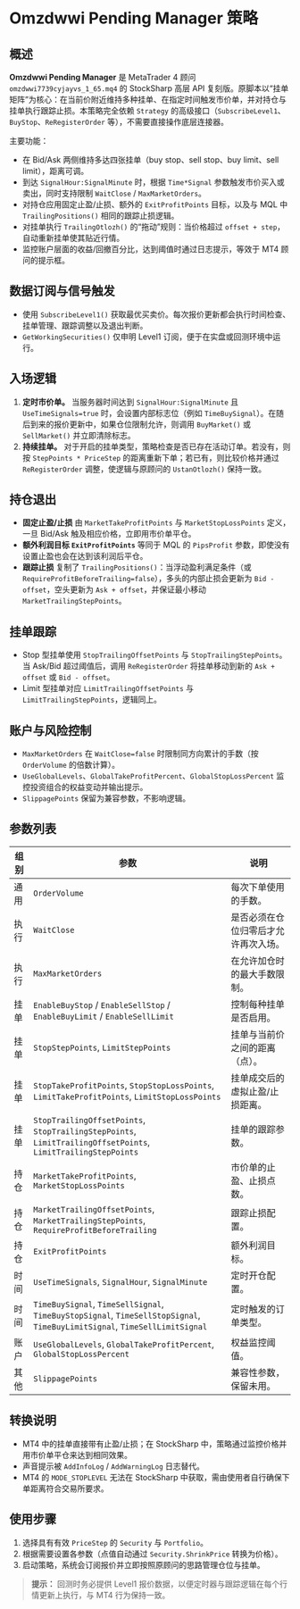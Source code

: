# Omzdwwi Pending Manager 策略

## 概述

**Omzdwwi Pending Manager** 是 MetaTrader 4 顾问 `omzdwwi7739cyjayvs_1_65.mq4` 的 StockSharp 高层 API 复刻版。原脚本以“挂单矩阵”为核心：在当前价附近维持多种挂单、在指定时间触发市价单，并对持仓与挂单执行跟踪止损。本策略完全依赖 `Strategy` 的高级接口（`SubscribeLevel1`、`BuyStop`、`ReRegisterOrder` 等），不需要直接操作底层连接器。

主要功能：

- 在 Bid/Ask 两侧维持多达四张挂单（buy stop、sell stop、buy limit、sell limit），距离可调。
- 到达 `SignalHour:SignalMinute` 时，根据 `Time*Signal` 参数触发市价买入或卖出，同时支持限制 `WaitClose` / `MaxMarketOrders`。
- 对持仓应用固定止盈/止损、额外的 `ExitProfitPoints` 目标，以及与 MQL 中 `TrailingPositions()` 相同的跟踪止损逻辑。
- 对挂单执行 `TrailingOtlozh()` 的“拖动”规则：当价格超过 `offset + step`，自动重新挂单使其贴近行情。
- 监控账户层面的收益/回撤百分比，达到阈值时通过日志提示，等效于 MT4 顾问的提示框。

## 数据订阅与信号触发

- 使用 `SubscribeLevel1()` 获取最优买卖价。每次报价更新都会执行时间检查、挂单管理、跟踪调整以及退出判断。
- `GetWorkingSecurities()` 仅申明 Level1 订阅，便于在实盘或回测环境中运行。

## 入场逻辑

1. **定时市价单。** 当服务器时间达到 `SignalHour:SignalMinute` 且 `UseTimeSignals=true` 时，会设置内部标志位（例如 `TimeBuySignal`）。在随后到来的报价更新中，如果仓位限制允许，则调用 `BuyMarket()` 或 `SellMarket()` 并立即清除标志。
2. **持续挂单。** 对于开启的挂单类型，策略检查是否已存在活动订单。若没有，则按 `StepPoints * PriceStep` 的距离重新下单；若已有，则比较价格并通过 `ReRegisterOrder` 调整，使逻辑与原顾问的 `UstanOtlozh()` 保持一致。

## 持仓退出

- **固定止盈/止损** 由 `MarketTakeProfitPoints` 与 `MarketStopLossPoints` 定义，一旦 Bid/Ask 触及相应价格，立即用市价单平仓。
- **额外利润目标 `ExitProfitPoints`** 等同于 MQL 的 `PipsProfit` 参数，即使没有设置止盈也会在达到该利润后平仓。
- **跟踪止损** 复制了 `TrailingPositions()`：当浮动盈利满足条件（或 `RequireProfitBeforeTrailing=false`），多头的内部止损会更新为 `Bid - offset`，空头更新为 `Ask + offset`，并保证最小移动 `MarketTrailingStepPoints`。

## 挂单跟踪

- Stop 型挂单使用 `StopTrailingOffsetPoints` 与 `StopTrailingStepPoints`。当 Ask/Bid 超过阈值后，调用 `ReRegisterOrder` 将挂单移动到新的 `Ask + offset` 或 `Bid - offset`。
- Limit 型挂单对应 `LimitTrailingOffsetPoints` 与 `LimitTrailingStepPoints`，逻辑同上。

## 账户与风险控制

- `MaxMarketOrders` 在 `WaitClose=false` 时限制同方向累计的手数（按 `OrderVolume` 的倍数计算）。
- `UseGlobalLevels`、`GlobalTakeProfitPercent`、`GlobalStopLossPercent` 监控投资组合的权益变动并输出提示。
- `SlippagePoints` 保留为兼容参数，不影响逻辑。

## 参数列表

| 组别 | 参数 | 说明 |
|------|------|------|
| 通用 | `OrderVolume` | 每次下单使用的手数。 |
| 执行 | `WaitClose` | 是否必须在仓位归零后才允许再次入场。 |
| 执行 | `MaxMarketOrders` | 在允许加仓时的最大手数限制。 |
| 挂单 | `EnableBuyStop` / `EnableSellStop` / `EnableBuyLimit` / `EnableSellLimit` | 控制每种挂单是否启用。 |
| 挂单 | `StopStepPoints`, `LimitStepPoints` | 挂单与当前价之间的距离（点）。 |
| 挂单 | `StopTakeProfitPoints`, `StopStopLossPoints`, `LimitTakeProfitPoints`, `LimitStopLossPoints` | 挂单成交后的虚拟止盈/止损距离。 |
| 挂单 | `StopTrailingOffsetPoints`, `StopTrailingStepPoints`, `LimitTrailingOffsetPoints`, `LimitTrailingStepPoints` | 挂单的跟踪参数。 |
| 持仓 | `MarketTakeProfitPoints`, `MarketStopLossPoints` | 市价单的止盈、止损点数。 |
| 持仓 | `MarketTrailingOffsetPoints`, `MarketTrailingStepPoints`, `RequireProfitBeforeTrailing` | 跟踪止损配置。 |
| 持仓 | `ExitProfitPoints` | 额外利润目标。 |
| 时间 | `UseTimeSignals`, `SignalHour`, `SignalMinute` | 定时开仓配置。 |
| 时间 | `TimeBuySignal`, `TimeSellSignal`, `TimeBuyStopSignal`, `TimeSellStopSignal`, `TimeBuyLimitSignal`, `TimeSellLimitSignal` | 定时触发的订单类型。 |
| 账户 | `UseGlobalLevels`, `GlobalTakeProfitPercent`, `GlobalStopLossPercent` | 权益监控阈值。 |
| 其他 | `SlippagePoints` | 兼容性参数，保留未用。 |

## 转换说明

- MT4 中的挂单直接带有止盈/止损；在 StockSharp 中，策略通过监控价格并用市价单平仓来达到相同效果。
- 声音提示被 `AddInfoLog` / `AddWarningLog` 日志替代。
- MT4 的 `MODE_STOPLEVEL` 无法在 StockSharp 中获取，需由使用者自行确保下单距离符合交易所要求。

## 使用步骤

1. 选择具有有效 `PriceStep` 的 `Security` 与 `Portfolio`。
2. 根据需要设置各参数（点值自动通过 `Security.ShrinkPrice` 转换为价格）。
3. 启动策略，系统会订阅报价并立即按照原顾问的思路管理仓位与挂单。

> **提示：** 回测时务必提供 Level1 报价数据，以便定时器与跟踪逻辑在每个行情更新上执行，与 MT4 行为保持一致。
